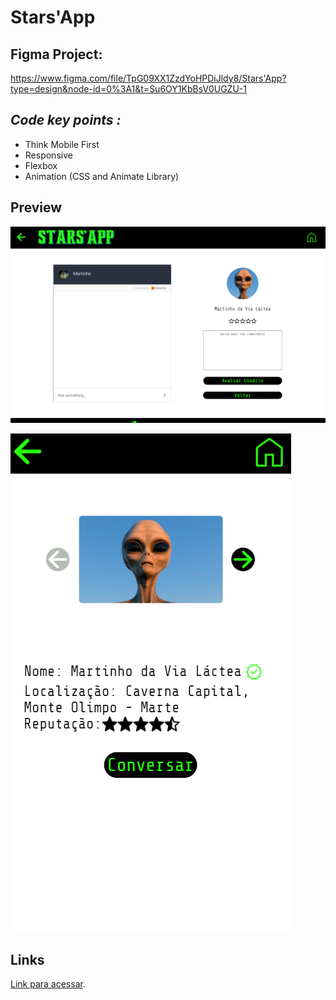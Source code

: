# Stars'App

## Figma Project: 
https://www.figma.com/file/TpG09XX1ZzdYoHPDiJldy8/Stars'App?type=design&node-id=0%3A1&t=Su6OY1KbBsV0UGZU-1

## *Code key points :*
* Think Mobile First
* Responsive 
* Flexbox
* Animation (CSS and Animate Library)

## Preview

![Preview](/assets/preview1.png "Demonstração")


![Preview](/assets/preview2.png "Demonstração")



## Links

 [Link para acessar](https://analiapcamargo.github.io/StarsApp/).
